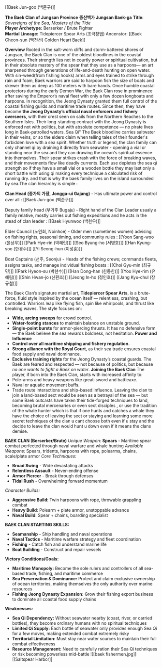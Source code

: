 [[Baek Jun-goo (백준구)]]

**The Baek Clan of Jungsan Province**
**중산백가 Jungsan Baek-ga**
**Title:** _Sovereigns of the Sea, Masters of the Tide_  
**Player Archetype:** Berserker / Brute Fighter  
**Martial Lineage:** Tidepiercer Spear Arts (조극창법)
Ancenstor: [[Baek Cheon-sun (백천선) Golden Heart Baek]]


**Overview**
Rooted in the salt-worn cliffs and storm-battered shores of Jungsan, the Baek Clan is one of the oldest bloodlines in the coastal provinces. Their strength lies not in courtly power or spiritual cultivation, but in their absolute mastery of the spear that they use as a harpoons— an art sharpened through generations of life-and-death hunting on open water. With sin-weed(from fishing hooks) arms and eyes trained to strike through rain and foam, Baek warriors are said to harpoon fish the size of boats and skewer them as deep as 100 meters with bare hands.
Once humble coastal protectors during the early Demon War, the Baek Clan rose in prominence after saving the Emperor’s naval fleet with only a few dozen longboats and harpoons. In recognition, the Jeong Dynasty granted them full control of the coastal fishing guilds and maritime trade routes. Since then, they have become **the Jeong Dynasty’s official naval enforcers and fishery overseers**, with their crest seen on sails from the Northern Reaches to the Southern Isles.
Their long-standing contract with the Jeong Dynasty is enforced not with politics, but with absolute competence — no pirate lives long in Baek-patrolled waters.
Sea Qi" The Baek bloodline carries saltwater in their veins, or so the elders claim when telling tales of their founder's forbidden love with a sea spirit. Whether truth or legend, the clan family can only channel qi by draining it directly from seawater - opening a vial or standing near the sea and they can drawing the ocean's spiritual essence into themselves. Their spear strikes crash with the force of breaking waves, and their movements flow like deadly currents. Each use depletes the sea qi strength so if they have a small vial or a wooden bottle they may last only a short battle with using qi making every technique a calculated risk of running dry. and that is why the baek family lives on the island surrounded by sea.The clan hierarchy is simple :

**Clan Head (종가의 가장, Jongga-ui Gajang)** - Has ultimate power and control over all :
[[Baek Jun-goo (백준구)]]

Deputy family head (부가주 Bugaju) - Right hand of the Clan Leader usualy a family relative, mostly carries out fishing expeditions and he acts in the stead of clan leader :
[[Baek Hyunwoo (백현우)]]

Elder Council (노인회, Noinhoe) - Older men (sometimes women) advising on fishing rights, seasonal timing, and community rules :
[[Yoon Sang-woo (윤상우)]]
[[Park Hye-rin (박혜린)]]
[[Seo Byung-ho (서병호)]]
[[Han Kyung-soo (한경수)]]
[[Yi Seong-hun (이성훈)]]

Boat Captains (선주, Seonju) - Heads of the fishing crews; commands fleets, assigns tasks, and manage individual fishing boats :
[[Choi Gyu-min (최규민)]]
[[Park Hyeon-su (박현수)]]
[[Han Dong-han (한동한)]]
[[Yoo Hye-rim (유혜림)]]
[[Shin Hwan-jo (신환조)]]
[[Jeong In-ho (정인호)]]
[[Jang Kyu-chul (장규철)]]

The Baek Clan’s signature martial art, **Tidepiercer Spear Arts**, is a brute-force, fluid style inspired by the ocean itself — relentless, crashing, but controlled. Warriors leap like flying fish, spin like whirlpools, and thrust like breaking waves. The style focuses on:
- **Wide, arcing sweeps** for crowd control.
- **Water-footing stances** to maintain balance on unstable ground.
- **Single-point bursts** for armor-piercing thrusts.
It has no defensive form — the Baek believe the sea rewards boldness, not hesitation.
**Power and Influence**
- **Control over all maritime shipping and fishery regulation.**
- **Strong alliance with the Royal Court**, as their sea trade ensures coastal food supply and naval dominance.
- **Exclusive training rights** for the Jeong Dynasty’s coastal guards.
The Baek are feared and respected — not because of politics, but because _no one wants to fight a Baek on water_.
**Joining the Baek Clan**
The player, if born into the Baek Clan, starts with increased affinity to:
- Pole-arms and heavy weapons like great-sword and battleaxe.
- Naval or aquatic movement buffs.
- Trade route interactions and ship-based influence.
Leaving the clan to join a land-based sect would be seen as a betrayal of the sea — but some Baek outcasts have taken their tide-forged techniques to land, becoming brutal mercenaries or even sect disciples , or use the tradition of the whale hunter which is that if one hunts and catches a whale they have the choice of leaving the sect or staying and learning some more secret techniques of the clan u cant choose both even if u stay and the decide to leave the clan would hunt u down even if it means the clans demise.

**BAEK CLAN (Berserker/Brute)** _Unique Weapon:_ **Spears** - Maritime spear combat perfected through naval warfare and whale hunting _Available Weapons:_ Spears, tridents, harpoons with rope, polearms, chains, scale/plate armor _Core Techniques:_
- **Broad Swing** - Wide devastating attacks
- **Relentless Assault** - Never-ending offense
- **Armor Piercer** - Break through defenses
- **Tidal Rush** - Overwhelming forward momentum

_Character Builds:_
- **Aggressive Build**: Twin harpoons with rope, throwable grappling combat
- **Heavy Build**: Polearm + plate armor, unstoppable advance
- **Naval Build**: Spear + chains, boarding specialist

**BAEK CLAN STARTING SKILLS:**
- **Seamanship** - Ship handling and naval operations
- **Naval Tactics** - Maritime warfare strategy and fleet coordination
- **Fishing** - Catch fish and understand marine life
- **Boat Building** - Construct and repair vessels

**Victory Conditions/Goals:**
- **Maritime Monopoly:** Become the sole rulers and controllers of all sea-based trade, fishing, and maritime commerce
- **Sea Preservation & Dominance:** Protect and claim exclusive ownership of ocean territories, making themselves the only authority over marine resources
- **Fishing Jeong Dynasty Expansion:** Grow their fishing export business to dominate all coastal food supply chains

**Weaknesses:**
- **Sea Qi Dependency:** Without seawater nearby (coast, river, or carried bottles), they become ordinary humans with no spiritual techniques
- **Limited Qi Supply:** Each bottle of seawater only provides enough Sea Qi for a few moves, making extended combat extremely risky
- **Territorial Limitation:** Must stay near water sources to maintain their full combat effectiveness
- **Resource Management:** Need to carefully ration their Sea Qi techniques or risk becoming powerless mid-battle
![[baek fishermen.jpg]]
[[Saltspear Harbor]]